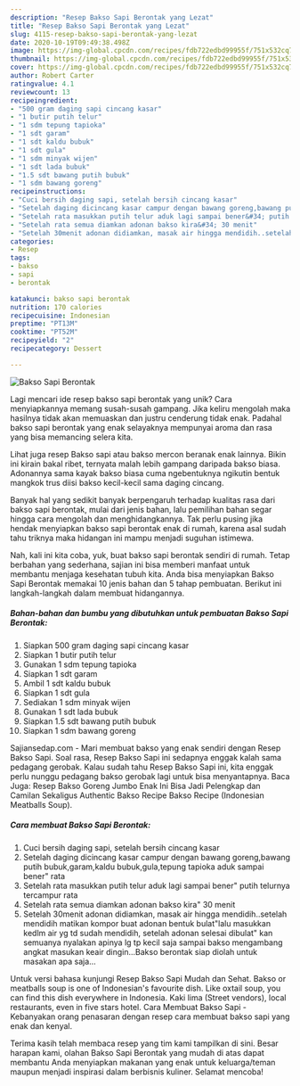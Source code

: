 ```yaml
---
description: "Resep Bakso Sapi Berontak yang Lezat"
title: "Resep Bakso Sapi Berontak yang Lezat"
slug: 4115-resep-bakso-sapi-berontak-yang-lezat
date: 2020-10-19T09:49:38.498Z
image: https://img-global.cpcdn.com/recipes/fdb722edbd99955f/751x532cq70/bakso-sapi-berontak-foto-resep-utama.jpg
thumbnail: https://img-global.cpcdn.com/recipes/fdb722edbd99955f/751x532cq70/bakso-sapi-berontak-foto-resep-utama.jpg
cover: https://img-global.cpcdn.com/recipes/fdb722edbd99955f/751x532cq70/bakso-sapi-berontak-foto-resep-utama.jpg
author: Robert Carter
ratingvalue: 4.1
reviewcount: 13
recipeingredient:
- "500 gram daging sapi cincang kasar"
- "1 butir putih telur"
- "1 sdm tepung tapioka"
- "1 sdt garam"
- "1 sdt kaldu bubuk"
- "1 sdt gula"
- "1 sdm minyak wijen"
- "1 sdt lada bubuk"
- "1.5 sdt bawang putih bubuk"
- "1 sdm bawang goreng"
recipeinstructions:
- "Cuci bersih daging sapi, setelah bersih cincang kasar"
- "Setelah daging dicincang kasar campur dengan bawang goreng,bawang putih bubuk,garam,kaldu bubuk,gula,tepung tapioka aduk sampai bener&#34; rata"
- "Setelah rata masukkan putih telur aduk lagi sampai bener&#34; putih telurnya tercampur rata"
- "Setelah rata semua diamkan adonan bakso kira&#34; 30 menit"
- "Setelah 30menit adonan didiamkan, masak air hingga mendidih..setelah mendidih matikan kompor buat adonan bentuk bulat&#34;lalu masukkan kedlm air yg td sudah mendidih, setelah adonan selesai dibulat&#34; kan semuanya nyalakan apinya lg tp kecil saja sampai bakso mengambang angkat masukan keair dingin...Bakso berontak siap diolah untuk masakan apa saja..."
categories:
- Resep
tags:
- bakso
- sapi
- berontak

katakunci: bakso sapi berontak 
nutrition: 170 calories
recipecuisine: Indonesian
preptime: "PT13M"
cooktime: "PT52M"
recipeyield: "2"
recipecategory: Dessert

---
```



![Bakso Sapi Berontak](https://img-global.cpcdn.com/recipes/fdb722edbd99955f/751x532cq70/bakso-sapi-berontak-foto-resep-utama.jpg)

Lagi mencari ide resep bakso sapi berontak yang unik? Cara menyiapkannya memang susah-susah gampang. Jika keliru mengolah maka hasilnya tidak akan memuaskan dan justru cenderung tidak enak. Padahal bakso sapi berontak yang enak selayaknya mempunyai aroma dan rasa yang bisa memancing selera kita.

Lihat juga resep Bakso sapi atau bakso mercon beranak enak lainnya. Bikin ini kirain bakal ribet, ternyata malah lebih gampang daripada bakso biasa. Adonannya sama kayak bakso biasa cuma ngebentuknya ngikutin bentuk mangkok trus diisi bakso kecil-kecil sama daging cincang.

Banyak hal yang sedikit banyak berpengaruh terhadap kualitas rasa dari bakso sapi berontak, mulai dari jenis bahan, lalu pemilihan bahan segar hingga cara mengolah dan menghidangkannya. Tak perlu pusing jika hendak menyiapkan bakso sapi berontak enak di rumah, karena asal sudah tahu triknya maka hidangan ini mampu menjadi suguhan istimewa.


Nah, kali ini kita coba, yuk, buat bakso sapi berontak sendiri di rumah. Tetap berbahan yang sederhana, sajian ini bisa memberi manfaat untuk membantu menjaga kesehatan tubuh kita. Anda bisa menyiapkan Bakso Sapi Berontak memakai 10 jenis bahan dan 5 tahap pembuatan. Berikut ini langkah-langkah dalam membuat hidangannya.

<!--inarticleads1-->

##### Bahan-bahan dan bumbu yang dibutuhkan untuk pembuatan Bakso Sapi Berontak:

1. Siapkan 500 gram daging sapi cincang kasar
1. Siapkan 1 butir putih telur
1. Gunakan 1 sdm tepung tapioka
1. Siapkan 1 sdt garam
1. Ambil 1 sdt kaldu bubuk
1. Siapkan 1 sdt gula
1. Sediakan 1 sdm minyak wijen
1. Gunakan 1 sdt lada bubuk
1. Siapkan 1.5 sdt bawang putih bubuk
1. Siapkan 1 sdm bawang goreng


Sajiansedap.com - Mari membuat bakso yang enak sendiri dengan Resep Bakso Sapi. Soal rasa, Resep Bakso Sapi ini sedapnya enggak kalah sama pedagang gerobak. Kalau sudah tahu Resep Bakso Sapi ini, kita enggak perlu nunggu pedagang bakso gerobak lagi untuk bisa menyantapnya. Baca Juga: Resep Bakso Goreng Jumbo Enak Ini Bisa Jadi Pelengkap dan Camilan Sekaligus Authentic Bakso Recipe Bakso Recipe (Indonesian Meatballs Soup). 

<!--inarticleads2-->

##### Cara membuat Bakso Sapi Berontak:

1. Cuci bersih daging sapi, setelah bersih cincang kasar
1. Setelah daging dicincang kasar campur dengan bawang goreng,bawang putih bubuk,garam,kaldu bubuk,gula,tepung tapioka aduk sampai bener&#34; rata
1. Setelah rata masukkan putih telur aduk lagi sampai bener&#34; putih telurnya tercampur rata
1. Setelah rata semua diamkan adonan bakso kira&#34; 30 menit
1. Setelah 30menit adonan didiamkan, masak air hingga mendidih..setelah mendidih matikan kompor buat adonan bentuk bulat&#34;lalu masukkan kedlm air yg td sudah mendidih, setelah adonan selesai dibulat&#34; kan semuanya nyalakan apinya lg tp kecil saja sampai bakso mengambang angkat masukan keair dingin...Bakso berontak siap diolah untuk masakan apa saja...


Untuk versi bahasa kunjungi Resep Bakso Sapi Mudah dan Sehat. Bakso or meatballs soup is one of Indonesian&#39;s favourite dish. Like oxtail soup, you can find this dish everywhere in Indonesia. Kaki lima (Street vendors), local restaurants, even in five stars hotel. Cara Membuat Bakso Sapi - Kebanyakan orang penasaran dengan resep cara membuat bakso sapi yang enak dan kenyal. 

Terima kasih telah membaca resep yang tim kami tampilkan di sini. Besar harapan kami, olahan Bakso Sapi Berontak yang mudah di atas dapat membantu Anda menyiapkan makanan yang enak untuk keluarga/teman maupun menjadi inspirasi dalam berbisnis kuliner. Selamat mencoba!
